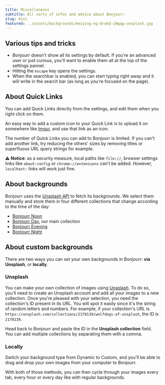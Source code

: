 ```yaml
---
title: Miscellaneous
subtitle: All sorts of infos and advice about Bonjourr.
slug: misc
featured: ../assets/backgrounds/meiying-ng-OrwkD-iWgqg-unsplash.jpg
---
```


## Various tips and tricks
- Bonjourr doesn't show all its settings by default. If you're an advanced user or just curious, you'll want to enable them all at the top of the settings pannel.
- Hitting the `escape` key opens the settings.
- When the searchbar is enabled, you can start typing right away and it will write in the search bar (as long as you're focused on the page). 

## About Quick Links
You can add Quick Links directly from the settings, and edit them when you right click on them.

An easy way to add a custom icon to your Quick Link is to upload it on somewhere like [Imgur](https://imgur.com/), and use that link as an icon.

The number of Quick Links you can add to Bonjourr is limited. If you can't add another link, try reducing the others' sizes by removing titles or superfluous URL query strings for example.

⚠️ **Notice**: as a security measure, local paths like `file://`, browser settings links like `about:config` or `chrome://extensions` can't be added. However, `localhost:` links will work just fine.

## About backgrounds
Bonjourr uses the [Unsplash API](https://unsplash.com/developers) to fetch its backgrounds. We select them manually and store them in four different collections that change according to the time of the day:
- [Bonjourr Noon](https://unsplash.com/collections/yDjgRh1iqkQ/bonjourr-backgrounds-(noon))
- [Bonjourr Day](https://unsplash.com/collections/4933370/bonjourr-backgrounds-(day)), our main collection
- [Bonjourr Evening](https://unsplash.com/collections/2nVzlQADDIE/bonjourr-backgrounds-(evening))
- [Bonjourr Night](https://unsplash.com/collections/VI5sx2SDQUg/bonjourr-backgrounds-(night))

## About custom backgrounds
There are two ways you can set your own backgrounds in Bonjourr: __via Unsplash__, or __locally__.

### Unsplash
You can make your own collection of images using [Unsplash](https://unsplash.com/). To do so, you'll need to create an Unsplash account and add all your images to a new collection. Once you're pleased with your selection, you need the collection's ID present in its URL. You will spot it easily since it's the string of random letters and numbers. For example, if your collection's URL is `https://unsplash.com/collections/2170139/wolfdogs-of-unsplash`, the ID is `2170139`.

Head back to Bonjourr and paste the ID in the **Unsplash collection** field. You can add multiple collections by separating them with a comma.

### Locally
Switch your background type from Dynamic to Custom, and you'll be able to drag and drop your own images from your computer to Bonjourr.

With both of those methods, you can then cycle through your images every tab, every hour or every day like with regular backgrounds.